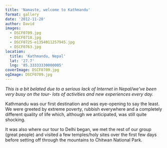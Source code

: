 ```yaml
---
title: 'Namaste, welcome to Kathmandu'
format: gallery
date: '2012-11-20'
author: David
images:
  - DSCF0709.jpg
  - DSCF0718.jpg
  - DSCF0725-e1354011257945.jpg
  - DSCF0763.jpg
location:
  title: 'Kathmandu, Nepal'
  lat: '27.7'
  lng: '85.33333330000005'
coverImage: DSCF0709.jpg
ogImage: DSCF0709.jpg
---
```


_This is a bit belated due to a serious lack of Internet in Nepal/we've been very busy on the tour- lots of activities and new experiences every day._

Kathmandu was our first destination and was eye-opening to say the least. We were greeted by extreme poverty, rubbish everywhere and a completely different quality of life which, although we anticipated, was still quite shocking.

It was also where our tour to Delhi began, we met the rest of our group (great people) and visited a few temples/holy sites over the first few days before setting off through the mountains to Chitwan National Park.
